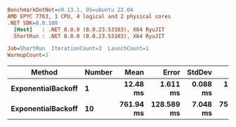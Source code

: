 ``` ini

BenchmarkDotNet=v0.13.1, OS=ubuntu 22.04
AMD EPYC 7763, 1 CPU, 4 logical and 2 physical cores
.NET SDK=8.0.100
  [Host]   : .NET 8.0.0 (8.0.23.53103), X64 RyuJIT
  ShortRun : .NET 8.0.0 (8.0.23.53103), X64 RyuJIT

Job=ShortRun  IterationCount=3  LaunchCount=1  
WarmupCount=3  

```
|             Method | Number |      Mean |      Error |   StdDev |       Min |       Max | Allocated |
|------------------- |------- |----------:|-----------:|---------:|----------:|----------:|----------:|
| **ExponentialBackoff** |      **1** |  **12.48 ms** |   **1.611 ms** | **0.088 ms** |  **12.38 ms** |  **12.55 ms** |     **519 B** |
| **ExponentialBackoff** |     **10** | **761.94 ms** | **128.589 ms** | **7.048 ms** | **757.82 ms** | **770.08 ms** |         **-** |
